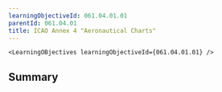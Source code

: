 ```yaml
---
learningObjectiveId: 061.04.01.01
parentId: 061.04.01
title: ICAO Annex 4 "Aeronautical Charts"
---
```


```tsx eval
<LearningOBjectives learningObjectiveId={061.04.01.01} />
```

## Summary
